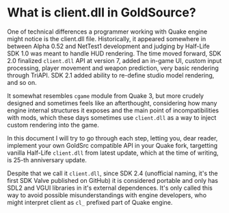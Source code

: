 # What is client.dll in GoldSource?

One of technical differences a programmer working with Quake engine might notice is the client.dll file. Historically, it appeared somewhere in between Alpha 0.52 and NetTest1 development and judging by Half-Life SDK 1.0 was meant to handle HUD rendering. The time moved forward, SDK 2.0 finalized `client.dll` API at version 7, added an in-game UI, custom input processing, player movement and weapon prediction, very basic rendering through TriAPI. SDK 2.1 added ability to re-define studio model rendering, and so on.

It somewhat resembles `cgame` module from Quake 3, but more crudely designed and sometimes feels like an afterthought, considering how many engine internal structures it exposes and the main point of incompatibilities with mods, which these days sometimes use `client.dll` as a way to inject custom rendering into the game.

In this document I will try to go through each step, letting you, dear reader, implement your own GoldSrc compatible API in your Quake fork, targetting vanilla Half-Life `client.dll` from latest update, which at the time of writing, is 25-th anniversary update.

Despite that we call it `client.dll`, since SDK 2.4 (unofficial naming, it's the first SDK Valve published on GitHub) it is considered portable and only has SDL2 and VGUI libraries in it's external dependences. It's only called this way to avoid possible misunderstandings with engine developers, who might interpret client as `cl_` prefixed part of Quake engine.

